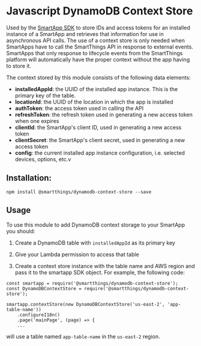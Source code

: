 # Javascript DynamoDB Context Store

Used by the [SmartApp SDK](https://github.com/SmartThingsCommunity/smartapp-sdk-nodejs) to store IDs and access tokens for an installed instance of a SmartApp
and retrieves that information for use in asynchronous API calls. The use of a context store
is only needed when SmartApps have to call the SmartThings API in response to external
events. SmartApps that only response to lifecycle events from the SmartThings platform
will automatically have the proper context without the app having to store it. 

The context stored by this module consists of the following data elements:

* **installedAppId**: the UUID of the installed app instance. This is the primary key of the table.
* **locationId**: the UUID of the location in which the app is installed
* **authToken**: the access token used in calling the API
* **refreshToken**: the refresh token used in generating a new access token when one expires
* **clientId**: the SmartApp's client ID, used in generating a new access token
* **clientSecret**: the SmartApp's client secret, used in generating a new access token
* **config**: the current installed app instance configuration, i.e. selected devices, options, etc.v

## Installation:
```
npm install @smartthings/dynamodb-context-store --save
```

## Usage

To use this module to add DynamoDB context storage to your SmartApp you should:
1. Create a DynamoDB table with `installedAppId` as its primary key

1. Give your Lambda permission to access that table

1. Create a context store instance with the table name and AWS region and pass it to the
smartapp SDK object. For example, the following code:

```
const smartapp = require('@smartthings/dynamodb-context-store');
const DynamoDBContextStore = require('@smartthings/dynamodb-context-store');

smartapp.contextStore(new DynamoDBContextStore('us-east-2', 'app-table-name'))
    .configureI18n()
    .page('mainPage', (page) => {
    ...    
```

will use a table named `app-table-name` in the `us-east-2` region.